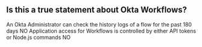 ## Is this a true statement about Okta Workflows?

An Okta Administrator can check the history logs of a flow for the past 180 days NO
Application access for Workflows is controlled by either API tokens or Node.js commands NO


